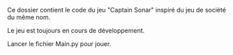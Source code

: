 Ce dossier contient le code du jeu "Captain Sonar" inspiré du jeu de société du même nom.

Le jeu est toujours en cours de développement.

Lancer le fichier Main.py pour jouer.

